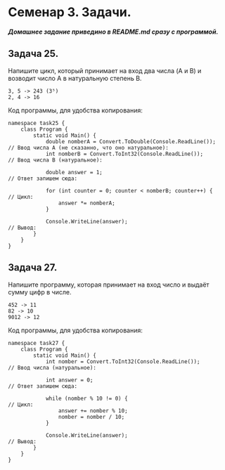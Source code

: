 # Семенар 3. Задачи. 

***Домашнее задание приведино в README.md сразу с программой.***

## Задача 25. 

Напишите цикл, который принимает на вход два числа (A и B) и возводит число A в натуральную степень B.

    3, 5 -> 243 (3⁵)
    2, 4 -> 16

Код программы, для удобства копирования:

    namespace task25 {
        class Program {
            static void Main() {
                double nomberA = Convert.ToDouble(Console.ReadLine());          // Ввод числа А (не сказанно, что оно натуральное):
                int nomberB = Convert.ToInt32(Console.ReadLine());              // Ввод числа В (натуральное):

                double answer = 1;                                              // Ответ запишем сюда:

                for (int counter = 0; counter < nomberB; counter++) {           // Цикл:
                    answer *= nomberA;
                }

                Console.WriteLine(answer);                                      // Вывод:
            }
        }
    }

## Задача 27. 

Напишите программу, которая принимает на вход число и выдаёт сумму цифр в числе.

    452 -> 11
    82 -> 10
    9012 -> 12

Код программы, для удобства копирования:

    namespace task27 {
        class Program {
            static void Main() {
                int nomber = Convert.ToInt32(Console.ReadLine());               // Ввод числа (натуральное):

                int answer = 0;                                                 // Ответ запишем сюда:

                while (nomber % 10 != 0) {                                      // Цикл:
                    answer += nomber % 10;
                    nomber = nomber / 10;
                }

                Console.WriteLine(answer);                                      // Вывод:
            }
        }
    }